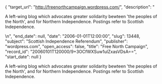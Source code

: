 {
  "target_url": "http://freenorthcampaign.wordpress.com/", 
  "description": "<p>A left-wing blog which advocates greater solidarity bewteen 'the peoples of the North', and for Northern Independence. Postings refer to Scottish Independence.</p>\n", 
  "end_date": null, 
  "date": "2006-01-01T12:00:00", 
  "slug": 13448, 
  "subject": "Scottish Independence Referendum", 
  "publisher": "wordpress.com", 
  "open_access": false, 
  "title": "Free North Campaign", 
  "record_id": "20060101T120000/9+3OCfWXSuw1ulZxasVDsA==", 
  "start_date": null
}

<p>A left-wing blog which advocates greater solidarity bewteen 'the peoples of the North', and for Northern Independence. Postings refer to Scottish Independence.</p>
